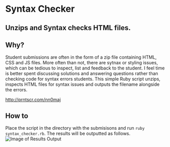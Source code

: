 # Syntax Checker
## Unzips and Syntax checks HTML files.

## Why?
Student submissions are often in the form of a zip file containing HTML, CSS and JS files. More often than not, there are sytnax
or styling issues, which can be tedious to inspect, list and feedback to the student. I feel time is better spent discussing solutions
and answering questions rather than checking code for syntax errors students.
This simple Ruby script unzips, inspects HTML files for syntax issues and outputs the filename alongside the errors. 

http://prntscr.com/nn0maj

## How to
Place the script in the directory with the submisisons and run `ruby syntax_checker.rb`. 
The results will be outputted as follows.
![Image of Results Output](https://i.ibb.co/4SWmL9g/download.png)
